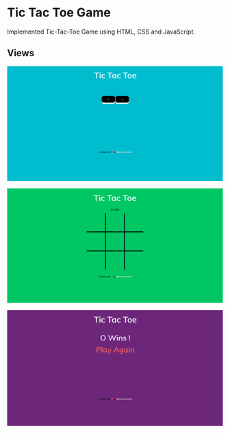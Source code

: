 # Tic Tac Toe Game
Implemented Tic-Tac-Toe Game using HTML, CSS and JavaScript.

## Views

![Start Screen](https://github.com/anandman03/tic-tac-toe-Game/blob/master/images/start.PNG)

![Game Screen](https://github.com/anandman03/tic-tac-toe-Game/blob/master/images/game.PNG)

![End Screen](https://github.com/anandman03/tic-tac-toe-Game/blob/master/images/end.PNG)